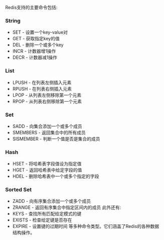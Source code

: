  Redis支持的主要命令包括:
### String
- SET - 设置一个key-value对
- GET - 获取指定key的值 
- DEL - 删除一个或多个key
- INCR - 计数器增1操作
- DECR - 计数器减1操作
### List
- LPUSH - 在列表左侧插入元素
- RPUSH - 在列表右侧插入元素
- LPOP - 从列表左侧移除第一个元素
- RPOP - 从列表右侧移除第一个元素
### Set
- SADD - 向集合添加一个或多个成员
- SMEMBERS - 返回集合中的所有成员
- SISMEMBER - 判断一个值是否是集合的成员
### Hash
- HSET - 将哈希表字段值设为指定值
- HGET - 返回哈希表中给定字段的值 
- HDEL - 删除哈希表中一个或多个指定的字段
### Sorted Set
- ZADD - 向有序集合添加一个或多个成员
- ZRANGE - 返回有序集合中指定区间内的成员
此外还有:
- KEYS - 查找所有匹配给定模式的键
- EXISTS - 检查给定键是否存在
- EXPIRE - 设置键的过期时间
等多种命令类型。它们涵盖了Redis的各种数据结构操作。